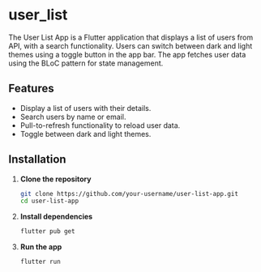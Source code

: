 # user_list

The User List App is a Flutter application that displays a list of users from API, with a search functionality. Users can switch between dark and light themes using a toggle button in the app bar. The app fetches user data using the BLoC pattern for state management.

## Features

- Display a list of users with their details.
- Search users by name or email.
- Pull-to-refresh functionality to reload user data.
- Toggle between dark and light themes.

## Installation

1. **Clone the repository**
    ```sh
    git clone https://github.com/your-username/user-list-app.git
    cd user-list-app
    ```

2. **Install dependencies**
    ```sh
    flutter pub get
    ```

3. **Run the app**
    ```sh
    flutter run
    ```

